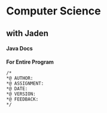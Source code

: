 # Computer Science 
## with Jaden

#### Java Docs

**For Entire Program**
```
/*
*@ AUTHOR:
*@ ASSIGNMENT: 
*@ DATE:
*@ VERSION:
*@ FEEDBACK:
*/
```